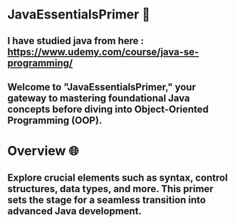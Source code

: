 # JavaEssentialsPrimer 🚀
## I have studied java from here : https://www.udemy.com/course/java-se-programming/
## Welcome to "JavaEssentialsPrimer," your gateway to mastering foundational Java concepts before diving into Object-Oriented Programming (OOP).

# Overview 🌐
## Explore crucial elements such as syntax, control structures, data types, and more. This primer sets the stage for a seamless transition into advanced Java development.
